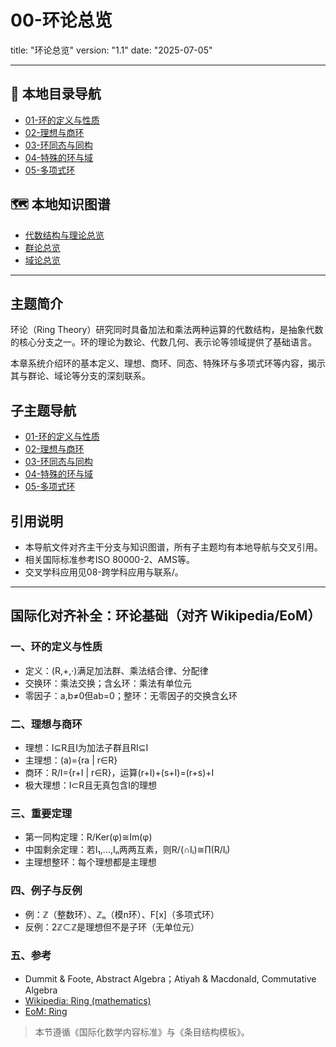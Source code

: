 # 00-环论总览

title: "环论总览"
version: "1.1"
date: "2025-07-05"

---

## 📁 本地目录导航

- [01-环的定义与性质](./01-环的定义与性质.md)
- [02-理想与商环](./02-理想与商环.md)
- [03-环同态与同构](./03-环同态与同构.md)
- [04-特殊的环与域](./04-特殊的环与域.md)
- [05-多项式环](./05-多项式环.md)

## 🗺️ 本地知识图谱

- [代数结构与理论总览](../00-代数结构与理论总览.md)
- [群论总览](../02-群论/00-群论总览.md)
- [域论总览](../04-域论/00-域论总览.md)

---

## 主题简介

环论（Ring Theory）研究同时具备加法和乘法两种运算的代数结构，是抽象代数的核心分支之一。环的理论为数论、代数几何、表示论等领域提供了基础语言。

本章系统介绍环的基本定义、理想、商环、同态、特殊环与多项式环等内容，揭示其与群论、域论等分支的深刻联系。

## 子主题导航

- [01-环的定义与性质](./01-环的定义与性质.md)
- [02-理想与商环](./02-理想与商环.md)
- [03-环同态与同构](./03-环同态与同构.md)
- [04-特殊的环与域](./04-特殊的环与域.md)
- [05-多项式环](./05-多项式环.md)

## 引用说明

- 本导航文件对齐主干分支与知识图谱，所有子主题均有本地导航与交叉引用。
- 相关国际标准参考ISO 80000-2、AMS等。
- 交叉学科应用见08-跨学科应用与联系/。

---

## 国际化对齐补全：环论基础（对齐 Wikipedia/EoM）

### 一、环的定义与性质

- 定义：(R,+,·)满足加法群、乘法结合律、分配律
- 交换环：乘法交换；含幺环：乘法有单位元
- 零因子：a,b≠0但ab=0；整环：无零因子的交换含幺环

### 二、理想与商环

- 理想：I⊆R且I为加法子群且RI⊆I
- 主理想：(a)={ra | r∈R}
- 商环：R/I={r+I | r∈R}，运算(r+I)+(s+I)=(r+s)+I
- 极大理想：I⊂R且无真包含I的理想

### 三、重要定理

- 第一同构定理：R/Ker(φ)≅Im(φ)
- 中国剩余定理：若I₁,...,Iₙ两两互素，则R/(∩Iᵢ)≅∏(R/Iᵢ)
- 主理想整环：每个理想都是主理想

### 四、例子与反例

- 例：ℤ（整数环）、ℤₙ（模n环）、F[x]（多项式环）
- 反例：2ℤ⊂ℤ是理想但不是子环（无单位元）

### 五、参考

- Dummit & Foote, Abstract Algebra；Atiyah & Macdonald, Commutative Algebra
- [Wikipedia: Ring (mathematics)](https://en.wikipedia.org/wiki/Ring_(mathematics))
- [EoM: Ring](https://encyclopediaofmath.org/wiki/Ring)

> 本节遵循《国际化数学内容标准》与《条目结构模板》。
